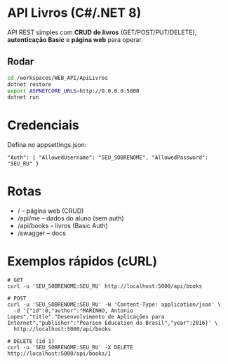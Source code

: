# API Livros (C#/.NET 8)

API REST simples com **CRUD de livros** (GET/POST/PUT/DELETE), **autenticação Basic** e **página web** para operar.

## Rodar
```bash
cd /workspaces/WEB_API/ApiLivros
dotnet restore
export ASPNETCORE_URLS=http://0.0.0.0:5000
dotnet run
```

# Credenciais

Defina no appsettings.json:
```
"Auth": { "AllowedUsername": "SEU_SOBRENOME", "AllowedPassword": "SEU_RU" }
```

# Rotas

* / – página web (CRUD)
* /api/me – dados do aluno (sem auth)
* /api/books – livros (Basic Auth)
* /swagger – docs

# Exemplos rápidos (cURL)
```
# GET
curl -u 'SEU_SOBRENOME:SEU_RU' http://localhost:5000/api/books

# POST
curl -u 'SEU_SOBRENOME:SEU_RU' -H 'Content-Type: application/json' \
  -d '{"id":0,"author":"MARINHO, Antonio Lopes","title":"Desenvolvimento de Aplicações para Internet","publisher":"Pearson Education do Brasil","year":2016}' \
  http://localhost:5000/api/books

# DELETE (id 1)
curl -u 'SEU_SOBRENOME:SEU_RU' -X DELETE http://localhost:5000/api/books/1
```
